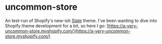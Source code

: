 # uncommon-store
An test-run of Shopify's new-ish [Slate](https://shopify.github.io/slate/) theme. I've been wanting to dive into Shopify theme development for a bit, so here I go: [https://a-very-uncommon-store.myshopify.com/](https://a-very-uncommon-store.myshopify.com/)


